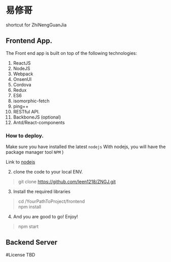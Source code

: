 # 易修哥
shortcut for ZhiNengGuanJia


## Frontend App.
The Front end app is built on top of the following technologies:
 1. ReactJS
 2. NodeJS
 3. Webpack
 4. OnsenUI
 5. Cordova
 6. Redux
 7. ES6 
 8. isomorphic-fetch
 9. ping++
 10. RESTful API.
 11. BackboneJS (optional)
 12. Antd/React-components


### How to deploy.
Make sure you have installed the latest `nodejs`
With nodejs, you will have the package manager tool `NPM` )

Link to [nodejs](https://nodejs.org/en/)


2. clone the code to your local ENV.
> git clone https://github.com/leen1218/ZNGJ.git

3. Install the required libraries
> cd /YourPathToProject/frontend  
> npm install 

4. And you are good to go! Enjoy!
>  npm start


## Backend Server




#License
TBD
